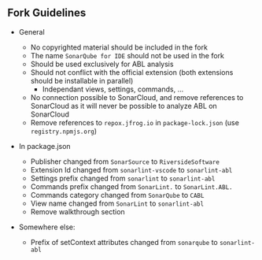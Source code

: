 ## Fork Guidelines

* General
  * No copyrighted material should be included in the fork
  * The name `SonarQube for IDE` should not be used in the fork
  * Should be used exclusively for ABL analysis
  * Should not conflict with the official extension (both extensions should be installable in parallel)
    * Independant views, settings, commands, ...
  * No connection possible to SonarCloud, and remove references to SonarCloud as it will never be possible to analyze ABL on SonarCloud
  * Remove references to `repox.jfrog.io` in `package-lock.json` (use `registry.npmjs.org`)

* In package.json
  * Publisher changed from `SonarSource` to `RiversideSoftware`
  * Extension Id changed from `sonarlint-vscode` to `sonarlint-abl`
  * Settings prefix changed from `sonarlint` to `sonarlint-abl`
  * Commands prefix changed from `SonarLint.` to `SonarLint.ABL.`
  * Commands category changed from `SonarQube` to `CABL`
  * View name changed from `SonarLint` to `sonarlint-abl`
  * Remove walkthrough section

* Somewhere else:
  * Prefix of setContext attributes changed from `sonarqube` to `sonarlint-abl`
